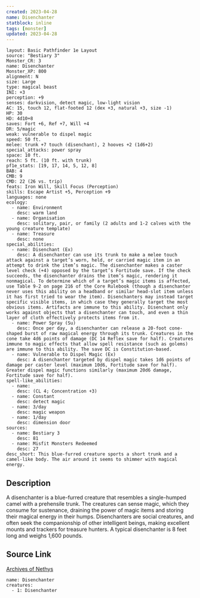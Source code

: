 ```yaml
---
created: 2023-04-28
name: Disenchanter
statblock: inline
tags: [monster]
updated: 2023-04-28
---
```

```statblock
layout: Basic Pathfinder 1e Layout
source: "Bestiary 3"
Monster_CR: 3
name: Disenchanter
Monster_XP: 800
alignment: N
size: Large
type: magical beast
INI: +3
perception: +9
senses: darkvision, detect magic, low-light vision
AC: 15, touch 12, flat-footed 12 (dex +3, natural +3, size -1)
HP: 30
HD: 4d10+8
saves: Fort +6, Ref +7, Will +4
DR: 5/magic
weak: vulnerable to dispel magic
speed: 50 ft.
melee: trunk +7 touch (disenchant), 2 hooves +2 (1d6+2)
special_attacks: power spray
space: 10 ft.
reach: 5 ft. (10 ft. with trunk)
pf1e_stats: [19, 17, 14, 5, 12, 8]
BAB: 4
CMB: 9
CMD: 22 (26 vs. trip)
feats: Iron Will, Skill Focus (Perception)
skills: Escape Artist +5, Perception +9
languages: none
ecology:
  - name: Environment
    desc: warm land
  - name: Organisation
    desc: solitary, pair, or family (2 adults and 1-2 calves with the young creature template)
  - name: Treasure
    desc: none
special_abilities:
  - name: Disenchant (Ex)
    desc: A disenchanter can use its trunk to make a melee touch attack against a target’s worn, held, or carried magic item in an attempt to drink the item’s magic. The disenchanter makes a caster level check (+4) opposed by the target’s Fortitude save. If the check succeeds, the disenchanter drains the item’s magic, rendering it nonmagical. To determine which of a target’s magic items is affected, use Table 9-2 on page 216 of the Core Rulebook (though a disenchanter never uses this ability on a headband or similar head-slot item unless it has first tried to wear the item). Disenchanters may instead target specific visible items, in which case they generally target the most obvious items. Artifacts are immune to this ability. Disenchant only works against objects that a disenchanter can touch, and even a thin layer of cloth effectively protects items from it.
  - name: Power Spray (Su)
    desc: Once per day, a disenchanter can release a 20-foot cone-shaped burst of raw magical energy through its trunk. Creatures in the cone take 4d6 points of damage (DC 14 Reflex save for half). Creatures immune to magic effects that allow spell resistance (such as golems) are immune to this ability. The save DC is Constitution-based.
  - name: Vulnerable to Dispel Magic (Ex)
    desc: A disenchanter targeted by dispel magic takes 1d6 points of damage per caster level (maximum 10d6, Fortitude save for half). Greater dispel magic functions similarly (maximum 20d6 damage, Fortitude save for half).
spell-like_abilities:
  - name:
    desc: (CL 4; Concentration +3)
  - name: Constant
    desc: detect magic
  - name: 3/day
    desc: magic weapon
  - name: 1/day
    desc: dimension door
sources:
  - name: Bestiary 3
    desc: 81
  - name: Misfit Monsters Redeemed
    desc: 27
desc_short: This blue-furred creature sports a short trunk and a camel-like body. The air around it seems to shimmer with magical energy.
```
## Description
A disenchanter is a blue-furred creature that resembles a single-humped camel with a prehensile trunk. The creatures can sense magic, which they consume for sustenance, draining the power of magic items and storing their magical energy in their humps. Disenchanters are social creatures, and often seek the companionship of other intelligent beings, making excellent mounts and trackers for treasure hunters. A typical disenchanter is 8 feet long and weighs 1,600 pounds.
## Source Link
[Archives of Nethys](https://aonprd.com/MonsterDisplay.aspx?ItemName=Disenchanter)
```encounter-table
name: Disenchanter
creatures:
  - 1: Disenchanter
```

